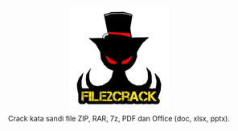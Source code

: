 <div align="center">
  <img align="center" src="https://github.com/bgropay/file2crack/blob/main/img/icon_file2crack%20(1).png" width=200 height=200/><br>
</div>

<p align="center">Crack kata sandi file ZIP, RAR, 7z, PDF dan Office (doc, xlsx, pptx).</p>
